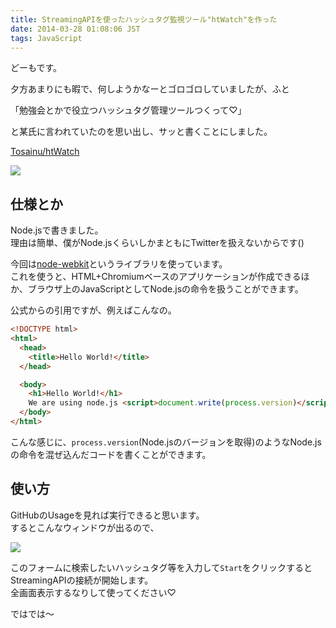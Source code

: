 ```yaml
---
title: StreamingAPIを使ったハッシュタグ監視ツール"htWatch"を作った
date: 2014-03-28 01:08:06 JST
tags: JavaScript
---
```

どーもです。

夕方あまりにも暇で、何しようかなーとゴロゴロしていましたが、ふと

「勉強会とかで役立つハッシュタグ管理ツールつくって♡」

と某氏に言われていたのを思い出し、サッと書くことにしました。

[Tosainu/htWatch](https://github.com/Tosainu/htWatch "htWatch")

<img src="https://lh5.googleusercontent.com/-kOCEoJaKNqM/UzRE9-YdWPI/AAAAAAAADHE/iDdgNummHKs/s640/2014-03-27-234612_1920x1080_scrot.png" />

## 仕様とか
Node.jsで書きました。  
理由は簡単、僕がNode.jsくらいしかまともにTwitterを扱えないからです()

今回は[node-webkit](https://github.com/rogerwang/node-webkit "node-webkit")というライブラリを使っています。  
これを使うと、HTML+Chromiumベースのアプリケーションが作成できるほか、ブラウザ上のJavaScriptとしてNode.jsの命令を扱うことができます。

公式からの引用ですが、例えばこんなの。

```html
<!DOCTYPE html>
<html>
  <head>
    <title>Hello World!</title>
  </head>

  <body>
    <h1>Hello World!</h1>
    We are using node.js <script>document.write(process.version)</script>.
  </body>
</html>
```

こんな感じに、`process.version`(Node.jsのバージョンを取得)のようなNode.jsの命令を混ぜ込んだコードを書くことができます。

## 使い方
GitHubのUsageを見れば実行できると思います。  
するとこんなウィンドウが出るので、

<img src="https://lh3.googleusercontent.com/-e3KZt_-1bw0/UzRJhJdO94I/AAAAAAAADHQ/q9MRkjNxKho/s640/2014-03-28-005230_1920x1080_scrot.png" />

このフォームに検索したいハッシュタグ等を入力して`Start`をクリックするとStreamingAPIの接続が開始します。  
全画面表示するなりして使ってください♡

ではでは〜
